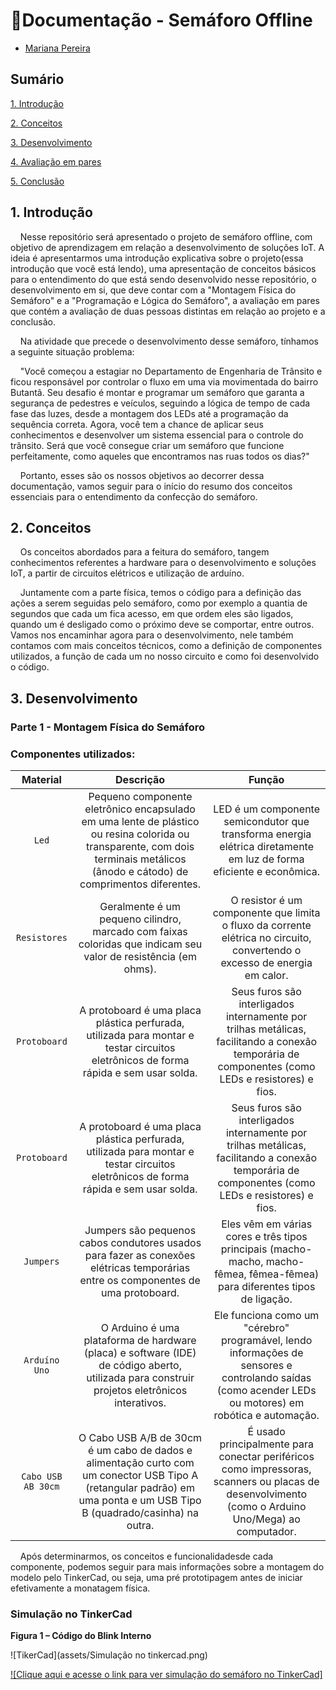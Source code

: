 # 🚦Documentação - Semáforo Offline 

- <a href="https://www.linkedin.com/in/mariana-pereira-de-souza1/">Mariana Pereira</a>

## Sumário

[1. Introdução](#c1)

[2. Conceitos](#c2)

[3. Desenvolvimento](#c3)

[4. Avaliação em pares](#c4)

[5. Conclusão](#c5)

## <a name="c1"></a>1. Introdução

&nbsp;&nbsp;&nbsp;&nbsp;Nesse repositório será apresentado o projeto de semáforo offline, com objetivo de aprendizagem em relação a desenvolvimento de soluções IoT. A ideia é apresentarmos uma introdução explicativa sobre o projeto(essa introdução que você está lendo), uma apresentação de conceitos básicos para o entendimento do que está sendo desenvolvido nesse repositório, o desenvolvimento em si, que deve contar com a "Montagem Física do Semáforo" e a "Programação e Lógica do Semáforo", a avaliação em pares que contém a avaliação de duas pessoas distintas em relação ao projeto e a conclusão.

&nbsp;&nbsp;&nbsp;&nbsp;Na atividade que precede o desenvolvimento desse semáforo, tínhamos a seguinte situação problema:

&nbsp;&nbsp;&nbsp;&nbsp;"Você começou a estagiar no Departamento de Engenharia de Trânsito e ficou responsável por controlar o fluxo em uma via movimentada do bairro Butantã. Seu desafio é montar e programar um semáforo que garanta a segurança de pedestres e veículos, seguindo a lógica de tempo de cada fase das luzes, desde a montagem dos LEDs até a programação da sequência correta. Agora, você tem a chance de aplicar seus conhecimentos e desenvolver um sistema essencial para o controle do trânsito. Será que você consegue criar um semáforo que funcione perfeitamente, como aqueles que encontramos nas ruas todos os dias?"

&nbsp;&nbsp;&nbsp;&nbsp;Portanto, esses são os nossos objetivos ao decorrer dessa documentação, vamos seguir para o início do resumo dos conceitos essenciais para o entendimento da confecção do semáforo.


## <a name="c2"></a>2. Conceitos 

&nbsp;&nbsp;&nbsp;&nbsp;Os conceitos abordados para a feitura do semáforo, tangem conhecimentos referentes a hardware para o desenvolvimento e soluções IoT, a partir de circuitos elétricos e utilização de arduíno.

&nbsp;&nbsp;&nbsp;&nbsp;Juntamente com a parte física, temos o código para a definição das ações a serem seguidas pelo semáforo, como por exemplo a quantia de segundos que cada um fica acesso, em que ordem eles são ligados, quando um é desligado como o próximo deve se comportar, entre outros. Vamos nos encaminhar agora para o desenvolvimento, nele também contamos com mais conceitos técnicos, como a definição de componentes utilizados, a função de cada um no nosso circuito e como foi desenvolvido o código.

## <a name="c3">3. Desenvolvimento

### Parte 1 - Montagem Física do Semáforo

### Componentes utilizados: 

|        Material     |   Descrição  | Função  |                                                  
| :-----------------------: | :-----------------------: | :-----------------------: |
|     `` Led ``     | Pequeno componente eletrônico encapsulado em uma lente de plástico ou resina colorida ou transparente, com dois terminais metálicos (ânodo e cátodo) de comprimentos diferentes. | LED é um componente semicondutor que transforma energia elétrica diretamente em luz de forma eficiente e econômica. |
|     `` Resistores ``     | Geralmente é um pequeno cilindro, marcado com faixas coloridas que indicam seu valor de resistência (em ohms). | O resistor é um componente que limita o fluxo da corrente elétrica no circuito, convertendo o excesso de energia em calor. |
|     `` Protoboard ``     | A protoboard é uma placa plástica perfurada, utilizada para montar e testar circuitos eletrônicos de forma rápida e sem usar solda. | Seus furos são interligados internamente por trilhas metálicas, facilitando a conexão temporária de componentes (como LEDs e resistores) e fios. |
|     `` Protoboard ``     | A protoboard é uma placa plástica perfurada, utilizada para montar e testar circuitos eletrônicos de forma rápida e sem usar solda. | Seus furos são interligados internamente por trilhas metálicas, facilitando a conexão temporária de componentes (como LEDs e resistores) e fios. |
|     `` Jumpers ``     | Jumpers são pequenos cabos condutores usados para fazer as conexões elétricas temporárias entre os componentes de uma protoboard. | Eles vêm em várias cores e três tipos principais (macho-macho, macho-fêmea, fêmea-fêmea) para diferentes tipos de ligação. |
|     `` Arduíno Uno ``     | O Arduino é uma plataforma de hardware (placa) e software (IDE) de código aberto, utilizada para construir projetos eletrônicos interativos. | Ele funciona como um "cérebro" programável, lendo informações de sensores e controlando saídas (como acender LEDs ou motores) em robótica e automação. |
|     `` Cabo USB AB 30cm ``     | O Cabo USB A/B de 30cm é um cabo de dados e alimentação curto com um conector USB Tipo A (retangular padrão) em uma ponta e um USB Tipo B (quadrado/casinha) na outra. | É usado principalmente para conectar periféricos como impressoras, scanners ou placas de desenvolvimento (como o Arduino Uno/Mega) ao computador. |

&nbsp;&nbsp;&nbsp;&nbsp;Após determinarmos, os conceitos e funcionalidadesde cada componente, podemos seguir para mais informações sobre a montagem do modelo pelo TinkerCad, ou seja, uma pré prototipagem antes de iniciar efetivamente a monatagem física.

### Simulação no TinkerCad

**Figura 1 – Código do Blink Interno**

![TikerCad](assets/Simulação no tinkercad.png)

[![Clique aqui e acesse o link para ver simulação do semáforo no TinkerCad]](https://www.tinkercad.com/things/bCjwwWSZ2XV-semaforo-offline-simulacao?sharecode=v45DtqToeaOeALB79CvXP3qfbwuYaOAtqgDX2i5XMwA)
